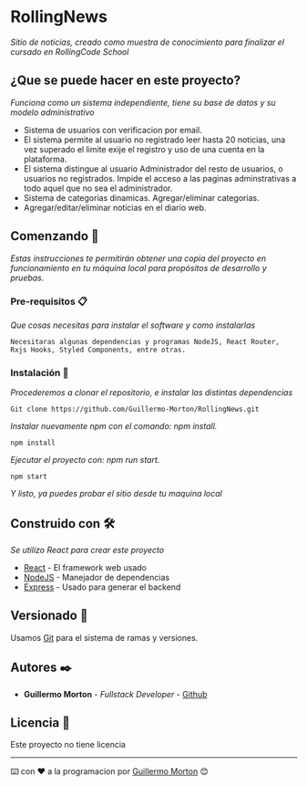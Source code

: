# RollingNews

_Sitio de noticias, creado como muestra de conocimiento para finalizar el cursado en RollingCode School_

## ¿Que se puede hacer en este proyecto?

_Funciona como un sistema independiente, tiene su base de datos y su modelo administrativo_

* Sistema de usuarios con verificacion por email.
* El sistema permite al usuario no registrado leer hasta 20 noticias, una vez superado el limite exije el registro y uso de una cuenta en la plataforma.
* El sistema distingue al usuario Administrador del resto de usuarios, o usuarios no registrados. Impide el acceso a las paginas adminstrativas a todo aquel que no sea el administrador.
* Sistema de categorías dinamicas. Agregar/eliminar categorias.
* Agregar/editar/eliminar noticias en el diario web.

## Comenzando 🚀

_Estas instrucciones te permitirán obtener una copia del proyecto en funcionamiento en tu máquina local para propósitos de desarrollo y pruebas._


### Pre-requisitos 📋

_Que cosas necesitas para instalar el software y como instalarlas_

```
Necesitaras algunas dependencias y programas NodeJS, React Router, Rxjs Hooks, Styled Components, entre otras.
```

### Instalación 🔧

_Procederemos a clonar el repositorio, e instalar las distintas dependencias_

```
Git clone https://github.com/Guillermo-Morton/RollingNews.git
```

_Instalar nuevamente npm con el comando: npm install._

```
npm install
```
_Ejecutar el proyecto con: npm run start._

```
npm start
```

_Y listo, ya puedes probar el sitio desde tu maquina local_


## Construido con 🛠️

_Se utilizo React para crear este proyecto_

* [React](https://es.reactjs.org/) - El framework web usado
* [NodeJS](https://nodejs.org/es/) - Manejador de dependencias
* [Express](https://expressjs.com/es/) - Usado para generar el backend

## Versionado 📌

Usamos [Git](https://git-scm.com/) para el sistema de ramas y versiones.

## Autores ✒️


* **Guillermo Morton** - *Fullstack Developer* - [Github](https://github.com/Guillermo-Morton)


## Licencia 📄

Este proyecto no tiene licencia


---
⌨️ con ❤️ a la programacion por [Guillermo Morton](https://github.com/Guillermo-Morton) 😊
